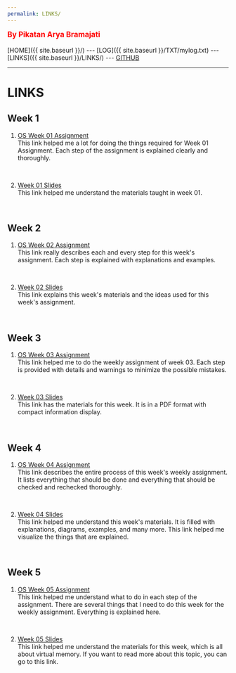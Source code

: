 ```yaml
---
permalink: LINKS/
---
```

<span style="color:red; font-weight:bold; font-size:larger;">By Pikatan Arya Bramajati</span>
<br><br>
[HOME]({{ site.baseurl }}/) ---
[LOG]({{ site.baseurl }}/TXT/mylog.txt) ---
[LINKS]({{ site.baseurl }}/LINKS/) ---
[GITHUB](https://github.com/Pyqe/os222)
<br>
<hr>

# LINKS

## Week 1
1. [OS Week 01 Assignment](https://osp4diss.vlsm.org/AOS.html#idx01)<br>
    This link helped me a lot for doing the things required for Week 01 Assignment. Each step of the assignment is explained clearly and thoroughly.
<br>

2. [Week 01 Slides](https://os.vlsm.org/Slides/os01.pdf)<br>
    This link helped me understand the materials taught in week 01.
<br>

## Week 2
1. [OS Week 02 Assignment](https://osp4diss.vlsm.org/AOS.html#idx02)<br>
    This link really describes each and every step for this week's assignment. Each step is explained with explanations and examples.
<br>

2. [Week 02 Slides](https://os.vlsm.org/Slides/os02.pdf)<br>
    This link explains this week's materials and the ideas used for this week's assignment.
<br>

## Week 3
1. [OS Week 03 Assignment](https://osp4diss.vlsm.org/AOS.html#idx03)<br>
    This link helped me to do the weekly assignment of week 03. Each step is provided with details and warnings to minimize the possible mistakes.
<br>

2. [Week 03 Slides](https://os.vlsm.org/Slides/os03.pdf)<br>
    This link has the materials for this week. It is in a PDF format with compact information display.
<br>

## Week 4
1. [OS Week 04 Assignment](https://osp4diss.vlsm.org/AOS.html#idx04)<br>
    This link describes the entire process of this week's weekly assignment. It lists everything that should be done and everything that should be checked and rechecked thoroughly.
<br>

2. [Week 04 Slides](https://os.vlsm.org/Slides/os04.pdf)<br>
    This link helped me understand this week's materials. It is filled with explanations, diagrams, examples, and many more. This link helped me visualize the things that are explained.
<br>

## Week 5
1. [OS Week 05 Assignment](https://osp4diss.vlsm.org/AOS.html#idx05)<br>
    This link helped me understand what to do in each step of the assignment. There are several things that I need to do this week for the weekly assignment. Everything is explained here.
<br>

2. [Week 05 Slides](https://os.vlsm.org/Slides/os05.pdf)<br>
    This link helped me understand the materials for this week, which is all about virtual memory. If you want to read more about this topic, you can go to this link.
<br>
